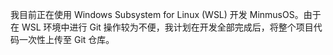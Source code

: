 我目前正在使用 Windows Subsystem for Linux (WSL) 开发 MinmusOS。由于在 WSL 环境中进行 Git 操作较为不便，我计划在开发全部完成后，将整个项目代码一次性上传至 Git 仓库。